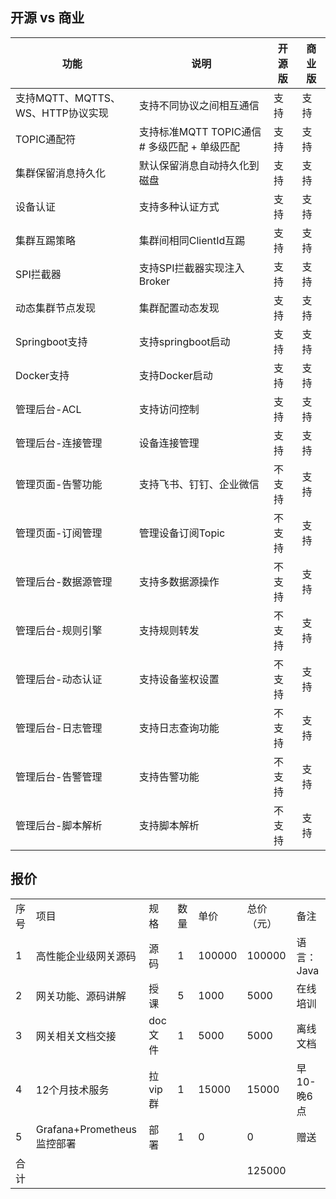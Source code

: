 <!--
.. title: 千万级别设备接入网关
.. slug: release
.. date: 2021-09-20 18:21:38 UTC+1
.. tags: tag
.. category: category
.. link: link
.. description:
.. type: text
-->


## 开源 vs 商业


| 功能                      | 说明                              | 开源版  | 商业版               |
|-------------------------|---------------------------------|------|--------|
| 支持MQTT、MQTTS、WS、HTTP协议实现 | 支持不同协议之间相互通信                    |  支持  | 支持 |
| TOPIC通配符                | 支持标准MQTT TOPIC通信 # 多级匹配  + 单级匹配 | 支持 |  支持  |
| 集群保留消息持久化               | 默认保留消息自动持久化到磁盘                  |  支持 |  支持  |
| 设备认证                    | 支持多种认证方式                        | 支持 |  支持  |_
| 集群互踢策略                  | 集群间相同ClientId互踢                 |  支持 |  支持  |
| SPI拦截器                  | 支持SPI拦截器实现注入Broker              |  支持 |  支持  |
| 动态集群节点发现                | 集群配置动态发现                        |  支持 | 支持  |
| Springboot支持            | 支持springboot启动                  |  支持 |  支持  |
| Docker支持                | 支持Docker启动                      |  支持 | 支持   |
| 管理后台-ACL                | 支持访问控制                          |  支持 |  支持   |
| 管理后台-连接管理               | 设备连接管理                          |  支持 | 支持  |
| 管理页面-告警功能               | 支持飞书、钉钉、企业微信                    |  不支持 |  支持  |
| 管理页面-订阅管理               | 管理设备订阅Topic                     | 不支持 |  支持   |
| 管理后台-数据源管理              | 支持多数据源操作                        | 不支持 |  支持   |
| 管理后台-规则引擎               | 支持规则转发                          | 不支持 |  支持   |
| 管理后台-动态认证               | 支持设备鉴权设置                        |  不支持 |支持   |
| 管理后台-日志管理               | 支持日志查询功能                        |  不支持 |  支持   |
| 管理后台-告警管理               | 支持告警功能                          |  不支持 | 支持   |
| 管理后台-脚本解析               | 支持脚本解析                          | 不支持 | 支持   |


## 报价
|  |                        |  |  |  |        |  |
| --- |------------------------| --- | --- |--------------|--------| --- |
| 序号 | 项目                     | 规格 | 数量 | 单价           | 总价（元）  | 备注 |
| 1 | 高性能企业级网关源码             | 源码 | 1 | 100000       | 100000 | 语言：Java |
| 2 | 网关功能、源码讲解              | 授课 | 5 | 1000         | 5000   | 在线培训 |
| 3 | 网关相关文档交接               | doc文件 | 1 | 5000         | 5000   | 离线文档 |
| 4 | 12个月技术服务               | 拉vip群 | 1 | 15000        | 15000  | 早10-晚6点 |
| 5 | Grafana+Prometheus监控部署 | 部署 | 1 | 0            | 0      | 赠送 |
| 合计 |                        |  |  |              | 125000 |  |